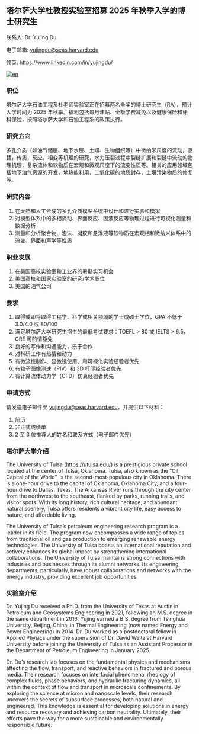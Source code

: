 ## 塔尔萨大学杜教授实验室招募 2025 年秋季入学的博士研究生

联系人: Dr. Yujing Du

电子邮箱: yujingdu@seas.harvard.edu

领英: https://www.linkedin.com/in/yujingdu/

[![en](https://img.shields.io/badge/language-EN-green.svg)](https://github.com/YujingD2024/YujingD2024/blob/main/README.md)

### 职位

塔尔萨大学石油工程系杜老师实验室正在招募两名全奖的博士研究生（RA），预计入学时间为 2025 年秋季。福利包括每月津贴、全额学费减免以及健康保险和牙科保险，按照塔尔萨大学和石油工程系的政策执行。

### 研究方向

多孔介质（如油气储层、地下水层、土壤、生物组织等）中微纳米尺度的流动，驱替，传质，反应，相变等机理的研究，水力压裂过程中裂缝扩展和裂缝中流动的物理机理，复杂流体和软物质在宏观和微观尺度下的流变性质等。相关的应用领域包括地下油气资源的开发，地热能利用，二氧化碳的地质封存，土壤污染物质的修复等。

### 研究内容

1. 在天然和人工合成的多孔介质模型系统中设计和进行实验和模拟
2. 对模型体系中的多相流动、界面反应、固液反应等物理过程进行可视化测量和数据分析
3. 测量和分析聚合物、泡沫、凝胶和悬浮液等软物质在宏观相和微纳米体系中的流变、界面和声学等性质

### 职业发展

1. 在美国高校实验室和工业界的暑期实习机会
2. 美国高校和国家实验室的研究/学术职位
3. 美国的油气公司

### 要求

1. 取得或即将取得工程学、科学或相关领域的学士或硕士学位，GPA 不低于 3.0/4.0 或 80/100
2. 满足塔尔萨大学研究生招生的最低考试要求：TOEFL > 80 或 IELTS > 6.5，GRE 可酌情豁免
3. 良好的写作和沟通能力，乐于合作
4. 对科研工作有热情和动力
5. 有微流控制作、显微镜使用、和可视化实验经验者优先
6. 有粒子图像测速（PIV）和 3D 打印经验者优先
7. 有计算流体动力学（CFD）仿真经验者优先

### 申请方式

请发送电子邮件至 yujingdu@seas.harvard.edu，并提供以下材料：

1. 简历
2. 非正式成绩单
3. 2 至 3 位推荐人的姓名和联系方式（电子邮件优先）

### 塔尔萨大学介绍

The University of Tulsa (https://utulsa.edu/) is a prestigious private school located at the center of Tulsa, Oklahoma. Tulsa, also known as the “Oil Capital of the World”, is the second-most-populous city in Oklahoma. There is a one-hour drive to the capital of Oklahoma, Oklahoma City, and a four-hour drive to Dallas, Texas. The Arkansas River runs through the city center from the northwest to the southeast, flanked by parks, running trails, and visitor spots. With its long history, rich cultural heritage, and abundant natural scenery, Tulsa offers residents a vibrant city life, easy access to nature, and affordable living.

The University of Tulsa’s petroleum engineering research program is a leader in its field. The program now encompasses a wide range of topics from traditional oil and gas production to emerging renewable energy technologies. The University of Tulsa boasts an international reputation and actively enhances its global impact by strengthening international collaborations. The University of Tulsa maintains strong connections with industries and businesses through its alumni networks. Its engineering departments, particularly, have robust collaborations and networks with the energy industry, providing excellent job opportunities.

### 实验室介绍

Dr. Yujing Du received a Ph.D. from the University of Texas at Austin in Petroleum and Geosystems Engineering in 2021, following an M.S. degree in the same department in 2016. Yujing earned a B.S. degree from Tsinghua University, Beijing, China, in Thermal Engineering (now named Energy and Power Engineering) in 2014. Dr. Du worked as a postdoctoral fellow in Applied Physics under the supervision of Dr. David Weitz at Harvard University before joining the University of Tulsa as an Assistant Processor in the Department of Petroleum Engineering in January 2025.

Dr. Du’s research lab focuses on the fundamental physics and mechanisms affecting the flow, transport, and reactive behaviors in fractured and porous media. Their research focuses on interfacial phenomena, rheology of complex fluids, phase behaviors, and hydraulic fracturing dynamics, all within the context of flow and transport in microscale confinements. By exploring the science at micron and nanoscale levels, their research uncovers the secrets of subsurface processes, both natural and engineered. This knowledge is essential for developing solutions in energy and resource recovery and achieving carbon neutrality. Ultimately, their efforts pave the way for a more sustainable and environmentally responsible future.

